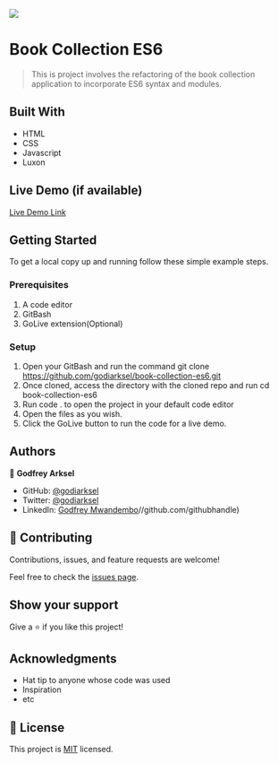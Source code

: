 ![](https://img.shields.io/badge/Microverse-blueviolet)

# Book Collection ES6

> This is project involves the refactoring of the book collection application to incorporate ES6 syntax and modules.


## Built With

- HTML
- CSS
- Javascript
- Luxon

## Live Demo (if available)

[Live Demo Link](https://livedemo.com)


## Getting Started

To get a local copy up and running follow these simple example steps.

### Prerequisites
1. A code editor
2. GitBash
3. GoLive extension(Optional)

### Setup
1. Open your GitBash and run the command git clone https://github.com/godiarksel/book-collection-es6.git
2. Once cloned, access the directory with the cloned repo and run cd book-collection-es6
3. Run code . to open the project in your default code editor
4. Open the files as you wish.
5. Click the GoLive button to run the code for a live demo.

## Authors

👤 **Godfrey Arksel**

- GitHub: [@godiarksel](https://github.com/githubhandle)
- Twitter: [@godiarksel](https://twitter.com/twitterhandle)
- LinkedIn: [Godfrey Mwandembo](https://linkedin.com/in/godfrey-mwandembo-045667127/)//github.com/githubhandle)

## 🤝 Contributing

Contributions, issues, and feature requests are welcome!

Feel free to check the [issues page](https://github.com/godiarksel/book-collection-es6/issues).

## Show your support

Give a ⭐️ if you like this project!

## Acknowledgments

- Hat tip to anyone whose code was used
- Inspiration
- etc

## 📝 License

This project is [MIT](./MIT.md) licensed.

